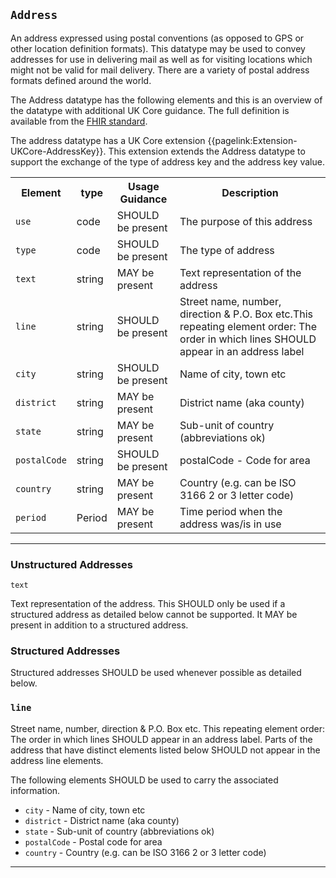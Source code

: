 ## `Address`

An address expressed using postal conventions (as opposed to GPS or other location definition formats). This datatype may be used to convey addresses for use in delivering mail as well as for visiting locations which might not be valid for mail delivery. There are a variety of postal address formats defined around the world.

The Address datatype has the following elements and this is an overview of the datatype with additional UK Core guidance. The full definition is available from the <a href="http://hl7.org/fhir/R4/datatypes.html#Address" class="external">FHIR standard</a>.

<div markdown="span" class="alert alert-warning" role="alert"><i class="fa fa-info-circle"></i> The address datatype has a UK Core extension {{pagelink:Extension-UKCore-AddressKey}}. This extension extends the Address datatype to support the exchange of the type of address key and the address key value.
</div>

<table class="assets" title="Address DataType details">
<tr>
<th>Element</th>
<th>type</th>
<th>Usage Guidance</th>
<th>Description</th>
</tr>
<tr>
<td><code>use</code></td>
<td>code</td>
<td>SHOULD be present</td>
<td>The purpose of this address</td>
</tr>
<tr>
<td><code>type</code></td>
<td>code</td>
<td>SHOULD be present</td>
<td>The type of address</td>
</tr>
<tr>
<td><code>text</code></td>
<td>string</td>
<td>MAY be present</td>
<td>Text representation of the address</td>
</tr>
<tr>
<td><code>line</code></td>
<td>string</td>
<td>SHOULD be present</td>
<td>Street name, number, direction & P.O. Box etc.This repeating element order: The order in which lines SHOULD appear in an address label</td>
</tr>
<tr>
<td><code>city</code></td>
<td>string</td>
<td>SHOULD be present</td>
<td>Name of city, town etc</td>
</tr>
<tr>
<td><code>district</code></td>
<td>string</td>
<td>MAY be present</td>
<td>District name (aka county)</td>
</tr>
<tr>
<td><code>state</code></td>
<td>string</td>
<td>MAY be present</td>
<td>Sub-unit of country (abbreviations ok)</td>
</tr>
<tr>
<td><code>postalCode</code></td>
<td>string</td>
<td>SHOULD be present</td>
<td>postalCode - Code for area</td>
</tr>
<tr>
<td><code>country</code></td>
<td>string</td>
<td>MAY be present</td>
<td>Country (e.g. can be ISO 3166 2 or 3 letter code)
</td>
</tr>
<tr>
<td><code>period</code></td>
<td>Period</td>
<td>MAY be present</td>
<td>Time period when the address was/is in use</td>
</tr>
</table>

---

### Unstructured Addresses

`text`

Text representation of the address. This SHOULD only be used if a structured address as detailed below cannot be supported. It MAY be present in addition to a structured address.

### Structured Addresses
Structured addresses SHOULD be used whenever possible as detailed below.

### `line`

Street name, number, direction & P.O. Box etc.
This repeating element order: The order in which lines SHOULD appear in an address label. Parts of the address that have distinct elements listed below SHOULD not appear in the address line elements.

The following elements SHOULD be used to carry the associated information. 
- `city` - Name of city, town etc
- `district` - District name (aka county)
- `state` - Sub-unit of country (abbreviations ok)
- `postalCode` - Postal code for area
- `country` - Country (e.g. can be ISO 3166 2 or 3 letter code)

---


	





	
